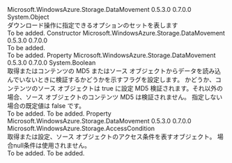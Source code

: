 <Type Name="DownloadOptions" FullName="Microsoft.WindowsAzure.Storage.DataMovement.DownloadOptions">
  <TypeSignature Language="C#" Value="public sealed class DownloadOptions" />
  <TypeSignature Language="ILAsm" Value=".class public auto ansi sealed beforefieldinit DownloadOptions extends System.Object" />
  <TypeSignature Language="DocId" Value="T:Microsoft.WindowsAzure.Storage.DataMovement.DownloadOptions" />
  <TypeSignature Language="VB.NET" Value="Public NotInheritable Class DownloadOptions" />
  <TypeSignature Language="F#" Value="type DownloadOptions = class" />
  <AssemblyInfo>
    <AssemblyName>Microsoft.WindowsAzure.Storage.DataMovement</AssemblyName>
    <AssemblyVersion>0.5.3.0</AssemblyVersion>
    <AssemblyVersion>0.7.0.0</AssemblyVersion>
  </AssemblyInfo>
  <Base>
    <BaseTypeName>System.Object</BaseTypeName>
  </Base>
  <Interfaces />
  <Docs>
    <summary>
            ダウンロード操作に指定できるオプションのセットを表します
            </summary>
    <remarks>To be added.</remarks>
  </Docs>
  <Members>
    <Member MemberName=".ctor">
      <MemberSignature Language="C#" Value="public DownloadOptions ();" />
      <MemberSignature Language="ILAsm" Value=".method public hidebysig specialname rtspecialname instance void .ctor() cil managed" />
      <MemberSignature Language="DocId" Value="M:Microsoft.WindowsAzure.Storage.DataMovement.DownloadOptions.#ctor" />
      <MemberSignature Language="VB.NET" Value="Public Sub New ()" />
      <MemberType>Constructor</MemberType>
      <AssemblyInfo>
        <AssemblyName>Microsoft.WindowsAzure.Storage.DataMovement</AssemblyName>
        <AssemblyVersion>0.5.3.0</AssemblyVersion>
        <AssemblyVersion>0.7.0.0</AssemblyVersion>
      </AssemblyInfo>
      <Parameters />
      <Docs>
        <summary>To be added.</summary>
        <remarks>To be added.</remarks>
      </Docs>
    </Member>
    <Member MemberName="DisableContentMD5Validation">
      <MemberSignature Language="C#" Value="public bool DisableContentMD5Validation { get; set; }" />
      <MemberSignature Language="ILAsm" Value=".property instance bool DisableContentMD5Validation" />
      <MemberSignature Language="DocId" Value="P:Microsoft.WindowsAzure.Storage.DataMovement.DownloadOptions.DisableContentMD5Validation" />
      <MemberSignature Language="VB.NET" Value="Public Property DisableContentMD5Validation As Boolean" />
      <MemberSignature Language="F#" Value="member this.DisableContentMD5Validation : bool with get, set" Usage="Microsoft.WindowsAzure.Storage.DataMovement.DownloadOptions.DisableContentMD5Validation" />
      <MemberType>Property</MemberType>
      <AssemblyInfo>
        <AssemblyName>Microsoft.WindowsAzure.Storage.DataMovement</AssemblyName>
        <AssemblyVersion>0.5.3.0</AssemblyVersion>
        <AssemblyVersion>0.7.0.0</AssemblyVersion>
      </AssemblyInfo>
      <ReturnValue>
        <ReturnType>System.Boolean</ReturnType>
      </ReturnValue>
      <Docs>
        <summary>
            取得またはコンテンツの MD5 またはソース オブジェクトからデータを読み込んでいないときに検証するかどうかを示すフラグを設定します。
            かどうか、コンテンツのソース オブジェクトは true に設定 MD5 検証されます。それ以外の場合、ソース オブジェクトのコンテンツ MD5 は検証されません。
            指定しない場合の既定値は false です。
            </summary>
        <value>To be added.</value>
        <remarks>To be added.</remarks>
      </Docs>
    </Member>
    <Member MemberName="SourceAccessCondition">
      <MemberSignature Language="C#" Value="public Microsoft.WindowsAzure.Storage.AccessCondition SourceAccessCondition { get; set; }" />
      <MemberSignature Language="ILAsm" Value=".property instance class Microsoft.WindowsAzure.Storage.AccessCondition SourceAccessCondition" />
      <MemberSignature Language="DocId" Value="P:Microsoft.WindowsAzure.Storage.DataMovement.DownloadOptions.SourceAccessCondition" />
      <MemberSignature Language="VB.NET" Value="Public Property SourceAccessCondition As AccessCondition" />
      <MemberSignature Language="F#" Value="member this.SourceAccessCondition : Microsoft.WindowsAzure.Storage.AccessCondition with get, set" Usage="Microsoft.WindowsAzure.Storage.DataMovement.DownloadOptions.SourceAccessCondition" />
      <MemberType>Property</MemberType>
      <AssemblyInfo>
        <AssemblyName>Microsoft.WindowsAzure.Storage.DataMovement</AssemblyName>
        <AssemblyVersion>0.5.3.0</AssemblyVersion>
        <AssemblyVersion>0.7.0.0</AssemblyVersion>
      </AssemblyInfo>
      <ReturnValue>
        <ReturnType>Microsoft.WindowsAzure.Storage.AccessCondition</ReturnType>
      </ReturnValue>
      <Docs>
        <summary>
            取得または設定、<see cref="T:Microsoft.WindowsAzure.Storage.AccessCondition" />ソース オブジェクトのアクセス条件を表すオブジェクト。 場合<c>null</c>条件は使用されません。
            </summary>
        <value>To be added.</value>
        <remarks>To be added.</remarks>
      </Docs>
    </Member>
  </Members>
</Type>